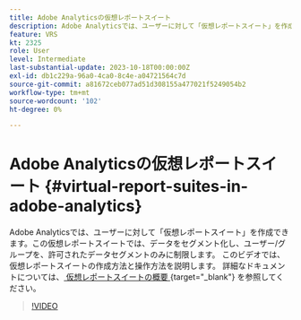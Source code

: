 ```yaml
---
title: Adobe Analyticsの仮想レポートスイート
description: Adobe Analyticsでは、ユーザーに対して「仮想レポートスイート」を作成できます。この仮想レポートスイートでは、データをセグメント化し、ユーザー/グループを、許可されたデータセグメントのみに制限します。 このビデオでは、仮想レポートスイートの作成方法と操作方法を説明します。
feature: VRS
kt: 2325
role: User
level: Intermediate
last-substantial-update: 2023-10-18T00:00:00Z
exl-id: db1c229a-96a0-4ca0-8c4e-a04721564c7d
source-git-commit: a81672ceb077ad51d308155a477021f5249054b2
workflow-type: tm+mt
source-wordcount: '102'
ht-degree: 0%

---
```


# Adobe Analyticsの仮想レポートスイート {#virtual-report-suites-in-adobe-analytics}

Adobe Analyticsでは、ユーザーに対して「仮想レポートスイート」を作成できます。この仮想レポートスイートでは、データをセグメント化し、ユーザー/グループを、許可されたデータセグメントのみに制限します。 このビデオでは、仮想レポートスイートの作成方法と操作方法を説明します。 詳細なドキュメントについては、[ 仮想レポートスイートの概要 ](https://experienceleague.adobe.com/docs/analytics/components/virtual-report-suites/vrs-about.html?lang=ja){target="_blank"} を参照してください。

>[!VIDEO](https://video.tv.adobe.com/v/25412/?quality=12&learn=on)
